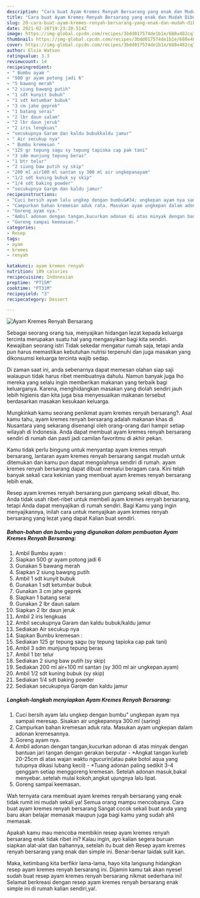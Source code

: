 ```yaml
---
description: "Cara buat Ayam Kremes Renyah Bersarang yang enak dan Mudah Dibuat"
title: "Cara buat Ayam Kremes Renyah Bersarang yang enak dan Mudah Dibuat"
slug: 20-cara-buat-ayam-kremes-renyah-bersarang-yang-enak-dan-mudah-dibuat
date: 2021-02-26T19:23:20.514Z
image: https://img-global.cpcdn.com/recipes/3bdd017574de1b1e/680x482cq70/ayam-kremes-renyah-bersarang-foto-resep-utama.jpg
thumbnail: https://img-global.cpcdn.com/recipes/3bdd017574de1b1e/680x482cq70/ayam-kremes-renyah-bersarang-foto-resep-utama.jpg
cover: https://img-global.cpcdn.com/recipes/3bdd017574de1b1e/680x482cq70/ayam-kremes-renyah-bersarang-foto-resep-utama.jpg
author: Elsie Watson
ratingvalue: 3.3
reviewcount: 14
recipeingredient:
- " Bumbu ayam "
- "500 gr ayam potong jadi 6"
- "5 bawang merah"
- "2 siung bawqng putih"
- "1 sdt kunyit bubuk"
- "1 sdt ketumbar bubuk"
- "3 cm jahe geprek"
- "1 batang serai"
- "2 lbr daun salam"
- "2 lbr daun jeruk"
- "2 iris lengkuas"
- "secukupnya Garam dan kaldu bubukkaldu jamur"
- " Air secukup nya"
- " Bumbu kremesan "
- "125 gr tepung sagu sy tepung tapioka cap pak tani"
- "3 sdm munjung tepung beras"
- "1 btr telur"
- "2 siung baw putih sy skip"
- "200 ml air100 ml santan sy 300 ml air ungkepanayam"
- "1/2 sdt kuning bubuk sy skip"
- "1/4 sdt baking powder"
- "secukupnya Garqm dan kaldu jamur"
recipeinstructions:
- "Cuci bersih ayam lalu ungkep dengan bumbu&#34; ungkepan ayam nya sampaii meresap. Sisakan air ungkepannya 300.ml (saring)"
- "Campurkan bahan kremesan aduk rata. Masukan ayam ungkepan dalam adonan kremesannya."
- "Goreng ayam nya."
- "Ambil adonan dengan tangan,kucurkan adonan di atas minyak dengan bantuan jari tangan dengan gerakan berputar *Angkat tangan kurleb 20-25cm di atas wajan waktu ngucurin(atau pake botol aqua yang tutupnya dikasi lubang kecil) *Tuang adonan paling sedikit 3-4 genggam setiap menggoreng kremesan. Setelah adonan masuk,bakal menyebar..setelah mulai kokoh,angkat ujungnya lalu lipat."
- "Goreng sampai keemasan."
categories:
- Resep
tags:
- ayam
- kremes
- renyah

katakunci: ayam kremes renyah 
nutrition: 109 calories
recipecuisine: Indonesian
preptime: "PT15M"
cooktime: "PT31M"
recipeyield: "3"
recipecategory: Dessert

---
```



![Ayam Kremes Renyah Bersarang](https://img-global.cpcdn.com/recipes/3bdd017574de1b1e/680x482cq70/ayam-kremes-renyah-bersarang-foto-resep-utama.jpg)

Sebagai seorang orang tua, menyajikan hidangan lezat kepada keluarga tercinta merupakan suatu hal yang mengasyikan bagi kita sendiri. Kewajiban seorang istri Tidak sekedar mengatur rumah saja, tetapi anda pun harus memastikan kebutuhan nutrisi terpenuhi dan juga masakan yang dikonsumsi keluarga tercinta wajib sedap.

Di zaman  saat ini, anda sebenarnya dapat memesan olahan siap saji walaupun tidak harus ribet membuatnya dahulu. Namun banyak juga lho mereka yang selalu ingin memberikan makanan yang terbaik bagi keluarganya. Karena, menghidangkan masakan yang diolah sendiri jauh lebih higienis dan kita juga bisa menyesuaikan makanan tersebut berdasarkan masakan kesukaan keluarga. 



Mungkinkah kamu seorang penikmat ayam kremes renyah bersarang?. Asal kamu tahu, ayam kremes renyah bersarang adalah makanan khas di Nusantara yang sekarang disenangi oleh orang-orang dari hampir setiap wilayah di Indonesia. Anda dapat membuat ayam kremes renyah bersarang sendiri di rumah dan pasti jadi camilan favoritmu di akhir pekan.

Kamu tidak perlu bingung untuk menyantap ayam kremes renyah bersarang, lantaran ayam kremes renyah bersarang sangat mudah untuk ditemukan dan kamu pun dapat mengolahnya sendiri di rumah. ayam kremes renyah bersarang dapat dibuat memalui beragam cara. Kini telah banyak sekali cara kekinian yang membuat ayam kremes renyah bersarang lebih enak.

Resep ayam kremes renyah bersarang pun gampang sekali dibuat, lho. Anda tidak usah ribet-ribet untuk membeli ayam kremes renyah bersarang, tetapi Anda dapat menyajikan di rumah sendiri. Bagi Kamu yang ingin menyajikannya, inilah cara untuk menyajikan ayam kremes renyah bersarang yang lezat yang dapat Kalian buat sendiri.

<!--inarticleads1-->

##### Bahan-bahan dan bumbu yang digunakan dalam pembuatan Ayam Kremes Renyah Bersarang:

1. Ambil  Bumbu ayam :
1. Siapkan 500 gr ayam potong jadi 6
1. Gunakan 5 bawang merah
1. Siapkan 2 siung bawqng putih
1. Ambil 1 sdt kunyit bubuk
1. Gunakan 1 sdt ketumbar bubuk
1. Gunakan 3 cm jahe geprek
1. Siapkan 1 batang serai
1. Gunakan 2 lbr daun salam
1. Siapkan 2 lbr daun jeruk
1. Ambil 2 iris lengkuas
1. Ambil secukupnya Garam dan kaldu bubuk/kaldu jamur
1. Sediakan  Air secukup nya
1. Siapkan  Bumbu kremesan :
1. Sediakan 125 gr tepung sagu (sy tepung tapioka cap pak tani)
1. Ambil 3 sdm munjung tepung beras
1. Ambil 1 btr telur
1. Sediakan 2 siung baw putih (sy skip)
1. Sediakan 200 ml air+100 ml santan (sy 300 ml air ungkepan.ayam)
1. Ambil 1/2 sdt kuning bubuk (sy skip)
1. Sediakan 1/4 sdt baking powder
1. Sediakan secukupnya Garqm dan kaldu jamur




<!--inarticleads2-->

##### Langkah-langkah menyiapkan Ayam Kremes Renyah Bersarang:

1. Cuci bersih ayam lalu ungkep dengan bumbu&#34; ungkepan ayam nya sampaii meresap. Sisakan air ungkepannya 300.ml (saring)
1. Campurkan bahan kremesan aduk rata. Masukan ayam ungkepan dalam adonan kremesannya.
1. Goreng ayam nya.
1. Ambil adonan dengan tangan,kucurkan adonan di atas minyak dengan bantuan jari tangan dengan gerakan berputar - *Angkat tangan kurleb 20-25cm di atas wajan waktu ngucurin(atau pake botol aqua yang tutupnya dikasi lubang kecil) - *Tuang adonan paling sedikit 3-4 genggam setiap menggoreng kremesan. Setelah adonan masuk,bakal menyebar..setelah mulai kokoh,angkat ujungnya lalu lipat.
1. Goreng sampai keemasan.




Wah ternyata cara membuat ayam kremes renyah bersarang yang enak tidak rumit ini mudah sekali ya! Semua orang mampu mencobanya. Cara buat ayam kremes renyah bersarang Sangat cocok sekali buat anda yang baru akan belajar memasak maupun juga bagi kamu yang sudah ahli memasak.

Apakah kamu mau mencoba membikin resep ayam kremes renyah bersarang enak tidak ribet ini? Kalau ingin, ayo kalian segera buruan siapkan alat-alat dan bahannya, setelah itu buat deh Resep ayam kremes renyah bersarang yang enak dan simple ini. Benar-benar taidak sulit kan. 

Maka, ketimbang kita berfikir lama-lama, hayo kita langsung hidangkan resep ayam kremes renyah bersarang ini. Dijamin kamu tak akan nyesel sudah buat resep ayam kremes renyah bersarang nikmat sederhana ini! Selamat berkreasi dengan resep ayam kremes renyah bersarang enak simple ini di rumah kalian sendiri,ya!.

